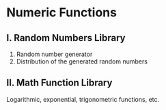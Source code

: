 # Numeric Functions

## I. Random Numbers Library

1. Random number generator
2. Distribution of the generated random numbers

## II. Math Function Library

Logarithmic, exponential, trigonometric functions, etc.
